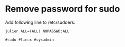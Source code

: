# Remove password for sudo

Add following line to /etc/sudoers:

    julien ALL=(ALL) NOPASSWD:ALL

    #sudo #linux #sysadmin

